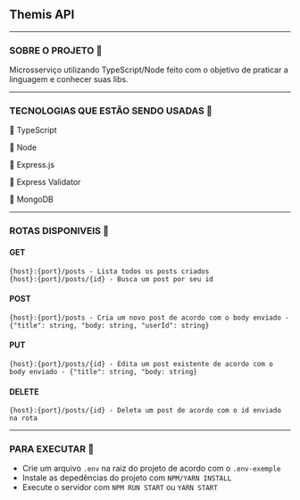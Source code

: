 ## Themis API

<hr>

### SOBRE O PROJETO :file_folder:
Microsserviço utilizando TypeScript/Node feito com o objetivo de praticar a linguagem e conhecer suas libs.

<hr>

### TECNOLOGIAS QUE ESTÃO SENDO USADAS :space_invader:

:small_blue_diamond: TypeScript 

:small_blue_diamond: Node

:small_blue_diamond: Express.js

:small_blue_diamond: Express Validator

:small_blue_diamond: MongoDB

<hr>

### ROTAS DISPONIVEIS :telescope:

#### GET

```
{host}:{port}/posts - Lista todos os posts criados
{host}:{port}/posts/{id} - Busca um post por seu id
```

#### POST

```
{host}:{port}/posts - Cria um novo post de acordo com o body enviado - {"title": string, "body: string, "userId": string}
```

#### PUT

```
{host}:{port}/posts/{id} - Edita um post existente de acordo com o body enviado - {"title": string, "body: string}
```

#### DELETE

```
{host}:{port}/posts/{id} - Deleta um post de acordo com o id enviado na rota
```

<hr>

### PARA EXECUTAR :calling:
- Crie um arquivo ```.env``` na raiz do projeto de acordo com o ```.env-exemple```
- Instale as depedências do projeto com ```NPM/YARN INSTALL```
- Execute o servidor com ```NPM RUN START``` ou ```YARN START```
